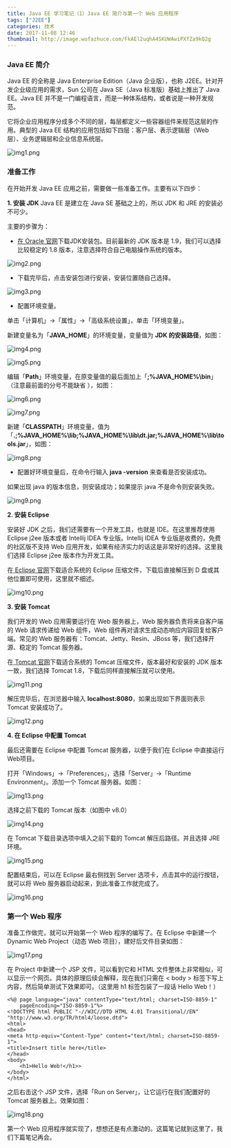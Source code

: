 ```yaml
---
title: Java EE 学习笔记（1）Java EE 简介与第一个 Web 应用程序
tags: ["J2EE"]
categories: 技术
date: 2017-11-08 12:46
thumbnail: http://image.wufazhuce.com/FkAEl2uqhA4SKUWAwiPXfZa9kQ2g
---
```

### Java EE 简介

Java EE 的全称是 Java Enterprise Edition（Java 企业版），也称 J2EE。针对开发企业级应用的需求，Sun 公司在 Java SE（Java 标准版）基础上推出了 Java EE。Java EE 并不是一门编程语言，而是一种体系结构，或者说是一种开发规范。

它将企业应用程序分成多个不同的层，每层都定义一些容器组件来规范这层的作用。典型的 Java EE 结构的应用包括如下四层：客户层、表示逻辑层（Web 层）、业务逻辑层和企业信息系统层。

![img1.png](https://i.loli.net/2019/08/30/64v1ZfBimMP395R.jpg)

### 准备工作

在开始开发 Java EE 应用之前，需要做一些准备工作。主要有以下四步：

**1. 安装 JDK**
Java EE 是建立在 Java SE 基础之上的，所以 JDK 和 JRE 的安装必不可少。

主要的步骤为：
- [在 Oracle 官网](http://www.oracle.com/technetwork/java/javase/downloads/index.html)下载JDK安装包。目前最新的 JDK 版本是 1.9，我们可以选择比较稳定的 1.8 版本，注意选择符合自己电脑操作系统的版本。

![img2.png](https://i.loli.net/2019/08/30/siMdIGZ9RHPQkxO.jpg)

- 下载完毕后，点击安装包进行安装，安装位置随自己选择。

![img3.png](https://i.loli.net/2019/08/30/RbhVQM6tZFADuXl.jpg)

- 配置环境变量。

单击「计算机」→「属性」→「高级系统设置」，单击「环境变量」。

新建变量名为「**JAVA_HOME**」的环境变量，变量值为 **JDK 的安装路径**，如图：

![img4.png](https://i.loli.net/2019/08/30/hwTp6R8ldK7Py1N.jpg)

![img5.png](https://i.loli.net/2019/08/30/NsFDGu8YgAwVSxn.jpg)

编辑「**Path**」环境变量，在原变量值的最后面加上「**;%JAVA_HOME%\bin**」（注意最前面的分号不能缺省 ），如图：

![img6.png](https://i.loli.net/2019/08/30/kIgrhyTtKae9FnY.jpg)

![img7.png](https://i.loli.net/2019/08/30/aThFVn2J8YlA6Xm.jpg)

新建「**CLASSPATH**」环境变量，值为「**.;%JAVA_HOME%\lib;%JAVA_HOME%\lib\dt.jar;%JAVA_HOME%\lib\tools.jar**」，如图：

![img8.png](https://i.loli.net/2019/08/30/Jx4rV1iKtMfE87k.jpg)

- 配置好环境变量后，在命令行输入 **java -version** 来查看是否安装成功。

如果出现 java 的版本信息，则安装成功；如果提示 java 不是命令则安装失败。

![img9.png](https://i.loli.net/2019/08/30/tq5aQUMJlL1AnbF.jpg)

**2. 安装 Eclipse**

安装好 JDK 之后，我们还需要有一个开发工具，也就是 IDE。在这里推荐使用Eclipse j2ee 版本或者 Intellij IDEA  专业版。Intellij IDEA 专业版是收费的，免费的社区版不支持 Web 应用开发，如果有经济实力的话这是非常好的选择。这里我们选择 Eclipse j2ee 版本作为开发工具。

在[ Eclipse 官网](http://www.eclipse.org/)下载适合系统的 Eclipse 压缩文件，下载后直接解压到 D 盘或其他位置即可使用，这里就不细述。

![img10.png](https://i.loli.net/2019/08/30/LPAsfNjDUQE4mok.jpg)

**3. 安装 Tomcat**

我们开发的 Web 应用需要运行在 Web 服务器上，Web 服务器负责将来自客户端的 Web 请求传递给 Web 组件，Web 组件再对请求生成动态响应内容回复给客户端。常见的 Web 服务器有：Tomcat、Jetty、Resin、JBoss 等，我们选择开源、稳定的 Tomcat 服务器。

在[ Tomcat 官网](http://tomcat.apache.org/)下载适合系统的 Tomcat 压缩文件，版本最好和安装的 JDK 版本一致，我们选择 Tomcat 1.8，下载后同样直接解压就可以使用。

![img11.png](https://i.loli.net/2019/08/30/LanAgINtkdqCVZG.jpg)

解压完毕后，在浏览器中输入 **localhost:8080**，如果出现如下界面则表示 Tomcat 安装成功了。

![img12.png](https://i.loli.net/2019/08/30/EIKtuhOYypoUPSB.jpg)

**4. 在 Eclipse 中配置 Tomcat**

最后还需要在 Eclipse 中配置 Tomcat 服务器，以便于我们在 Eclipse 中直接运行Web项目。

打开「Windows」→「Preferences」，选择「Server」→「Runtime Environment」。添加一个 Tomcat 服务器。如图：

![img13.png](https://i.loli.net/2019/08/30/2bduzLKjsUl3DoP.jpg)

选择之前下载的 Tomcat 版本（如图中 v8.0）

![img14.png](https://i.loli.net/2019/08/30/IbFzis7Z2rpMe48.jpg)

在 Tomcat 下载目录选项中填入之前下载的 Tomcat 解压后路径。并且选择 JRE 环境。

![img15.png](https://i.loli.net/2019/08/30/YVGZcMTAe8wiQl7.jpg)

配置结束后，可以在 Eclipse 最右侧找到 Server 选项卡，点击其中的运行按钮，就可以将 Web 服务器启动起来，到此准备工作就完成了。

![img16.png](https://i.loli.net/2019/08/30/4KDLeQbMhoF6GjX.jpg)

### 第一个 Web 程序

准备工作做完，就可以开始第一个 Web 程序的编写了。在 Eclipse 中新建一个 Dynamic Web Project（动态 Web 项目），建好后文件目录如图：

![img17.png](https://i.loli.net/2019/08/30/TkHmWlM1y62CfE5.jpg)
 
 在 Project 中新建一个 JSP 文件，可以看到它和 HTML 文件整体上非常相似，可以显示一个网页。具体的原理后续会解释，现在我们只需在 < body > 标签下写上内容，然后简单测试下效果即可。（这里用 h1 标签包装了一段话 Hello Web！）
```
<%@ page language="java" contentType="text/html; charset=ISO-8859-1"
    pageEncoding="ISO-8859-1"%>
<!DOCTYPE html PUBLIC "-//W3C//DTD HTML 4.01 Transitional//EN" "http://www.w3.org/TR/html4/loose.dtd">
<html>
<head>
<meta http-equiv="Content-Type" content="text/html; charset=ISO-8859-1">
<title>Insert title here</title>
</head>
<body>
	<h1>Hello Web!</h1>>
</body>
</html>
```

之后右击这个 JSP 文件，选择「Run on Server」，让它运行在我们配置好的 Tomcat 服务器上。效果如图：

![img18.png](https://i.loli.net/2019/08/30/9NDbyA84ZRlxuWX.jpg)

第一个 Web 应用程序就实现了，想想还是有点激动的。这篇笔记就到这里了，我们下篇笔记再会。

